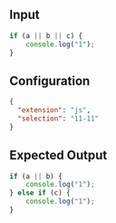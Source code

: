 
## Input
```javascript input
if (a || b || c) {
    console.log("1");
}
```

## Configuration
```json configuration
{
  "extension": "js",
  "selection": "11-11"
}
```

## Expected Output
```javascript expected output
if (a || b) {
    console.log("1");
} else if (c) {
    console.log("1");
}
```
